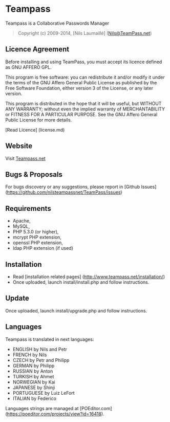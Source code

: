 # Teampass

Teampass is a Collaborative Passwords Manager

> Copyright (c) 2009-2014, [Nils Laumaillé] (Nils@TeamPass.net)

## Licence Agreement

Before installing and using TeamPass, you must accept its licence defined as GNU AFFERO GPL.

This program is free software: you can redistribute it and/or modify it under the terms of the GNU Affero General Public License as published by the Free Software Foundation, either version 3 of the License, or any later version.

This program is distributed in the hope that it will be useful, but WITHOUT ANY WARRANTY; without even the implied warranty of MERCHANTABILITY or FITNESS FOR A PARTICULAR PURPOSE. See the GNU Affero General Public License for more details.

[Read Licence] (license.md)

## Website

Visit [Teampass.net](http://www.teampass.net/)

## Bugs & Proposals

For bugs discovery or any suggestions, please report in [Github Issues] (https://github.com/nilsteampassnet/TeamPass/issues)

## Requirements

* Apache,
* MySQL,
* PHP 5.3.0 (or higher),
* mcrypt PHP extension,
* openssl PHP extension,
* ldap PHP extension (if used)

## Installation

* Read [installation related pages] (http://www.teampass.net/installation/)
* Once uploaded, launch install/install.php and follow instructions.

## Update

Once uploaded, launch install/upgrade.php and follow instructions.

## Languages

Teampass is translated in next languages:

* ENGLISH 		by Nils and Petr
* FRENCH 		by Nils
* CZECH 		by Petr and Philipp
* GERMAN 		by Philipp
* RUSSIAN 		by Anton
* TURKISH 		by Ahmet
* NORWEGIAN 	by Kai
* JAPANESE		by Shinji
* PORTUGUESE 	by Luiz LeFort
* ITALIAN		by Federico

Languages strings are managed at [POEditor.com] (https://poeditor.com/projects/view?id=16418).